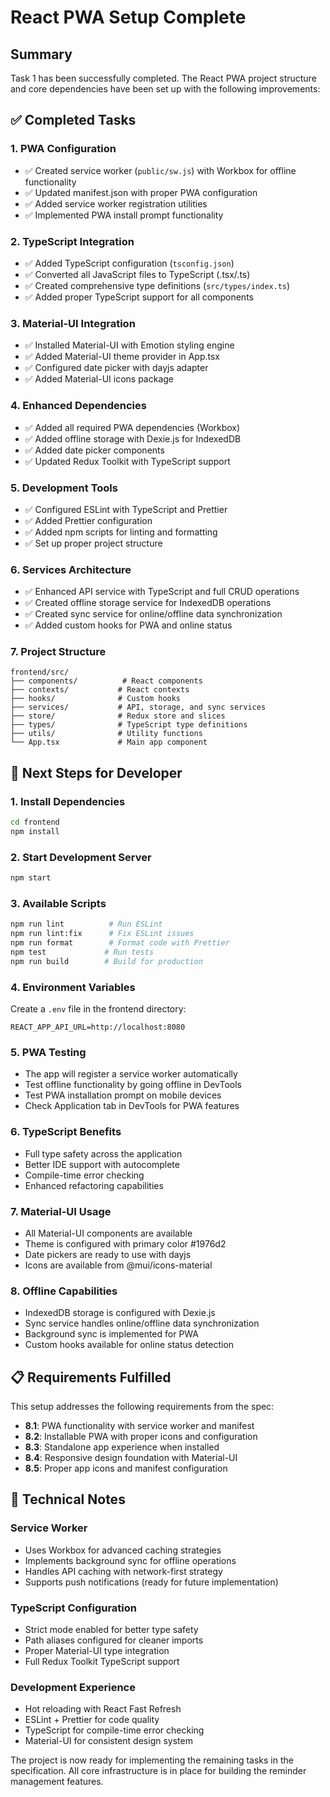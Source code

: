 # React PWA Setup Complete

## Summary

Task 1 has been successfully completed. The React PWA project structure and core dependencies have been set up with the following improvements:

## ✅ Completed Tasks

### 1. PWA Configuration
- ✅ Created service worker (`public/sw.js`) with Workbox for offline functionality
- ✅ Updated manifest.json with proper PWA configuration
- ✅ Added service worker registration utilities
- ✅ Implemented PWA install prompt functionality

### 2. TypeScript Integration
- ✅ Added TypeScript configuration (`tsconfig.json`)
- ✅ Converted all JavaScript files to TypeScript (.tsx/.ts)
- ✅ Created comprehensive type definitions (`src/types/index.ts`)
- ✅ Added proper TypeScript support for all components

### 3. Material-UI Integration
- ✅ Installed Material-UI with Emotion styling engine
- ✅ Added Material-UI theme provider in App.tsx
- ✅ Configured date picker with dayjs adapter
- ✅ Added Material-UI icons package

### 4. Enhanced Dependencies
- ✅ Added all required PWA dependencies (Workbox)
- ✅ Added offline storage with Dexie.js for IndexedDB
- ✅ Added date picker components
- ✅ Updated Redux Toolkit with TypeScript support

### 5. Development Tools
- ✅ Configured ESLint with TypeScript and Prettier
- ✅ Added Prettier configuration
- ✅ Added npm scripts for linting and formatting
- ✅ Set up proper project structure

### 6. Services Architecture
- ✅ Enhanced API service with TypeScript and full CRUD operations
- ✅ Created offline storage service for IndexedDB operations
- ✅ Created sync service for online/offline data synchronization
- ✅ Added custom hooks for PWA and online status

### 7. Project Structure
```
frontend/src/
├── components/          # React components
├── contexts/           # React contexts
├── hooks/              # Custom hooks
├── services/           # API, storage, and sync services
├── store/              # Redux store and slices
├── types/              # TypeScript type definitions
├── utils/              # Utility functions
└── App.tsx             # Main app component
```

## 🚀 Next Steps for Developer

### 1. Install Dependencies
```bash
cd frontend
npm install
```

### 2. Start Development Server
```bash
npm start
```

### 3. Available Scripts
```bash
npm run lint          # Run ESLint
npm run lint:fix      # Fix ESLint issues
npm run format        # Format code with Prettier
npm test             # Run tests
npm run build        # Build for production
```

### 4. Environment Variables
Create a `.env` file in the frontend directory:
```
REACT_APP_API_URL=http://localhost:8080
```

### 5. PWA Testing
- The app will register a service worker automatically
- Test offline functionality by going offline in DevTools
- Test PWA installation prompt on mobile devices
- Check Application tab in DevTools for PWA features

### 6. TypeScript Benefits
- Full type safety across the application
- Better IDE support with autocomplete
- Compile-time error checking
- Enhanced refactoring capabilities

### 7. Material-UI Usage
- All Material-UI components are available
- Theme is configured with primary color #1976d2
- Date pickers are ready to use with dayjs
- Icons are available from @mui/icons-material

### 8. Offline Capabilities
- IndexedDB storage is configured with Dexie.js
- Sync service handles online/offline data synchronization
- Background sync is implemented for PWA
- Custom hooks available for online status detection

## 📋 Requirements Fulfilled

This setup addresses the following requirements from the spec:
- **8.1**: PWA functionality with service worker and manifest
- **8.2**: Installable PWA with proper icons and configuration
- **8.3**: Standalone app experience when installed
- **8.4**: Responsive design foundation with Material-UI
- **8.5**: Proper app icons and manifest configuration

## 🔧 Technical Notes

### Service Worker
- Uses Workbox for advanced caching strategies
- Implements background sync for offline operations
- Handles API caching with network-first strategy
- Supports push notifications (ready for future implementation)

### TypeScript Configuration
- Strict mode enabled for better type safety
- Path aliases configured for cleaner imports
- Proper Material-UI type integration
- Full Redux Toolkit TypeScript support

### Development Experience
- Hot reloading with React Fast Refresh
- ESLint + Prettier for code quality
- TypeScript for compile-time error checking
- Material-UI for consistent design system

The project is now ready for implementing the remaining tasks in the specification. All core infrastructure is in place for building the reminder management features.